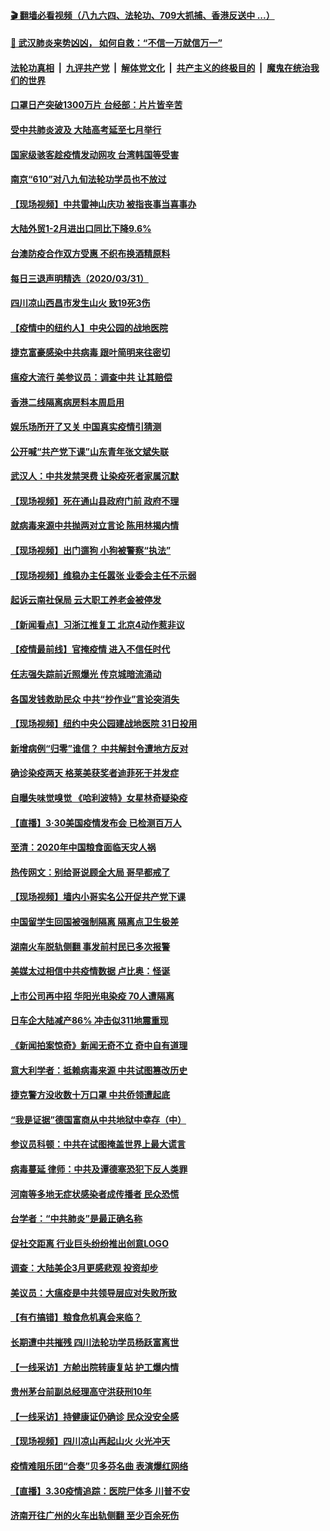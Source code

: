 #### [ 🎬  翻墙必看视频（八九六四、法轮功、709大抓捕、香港反送中 ...）](https://github.com/gfw-breaker/banned-news1/blob/master/pages/link4.md)

#### [ 💌  武汉肺炎来势凶凶， 如何自救：“不信一万就信万一”](https://github.com/begood0513/goodnews/blob/master/quit/letter.md)
####  [法轮功真相](../../../../basic/blob/master/README.md?t=03311530) &nbsp;|&nbsp; [九评共产党](../../../../9ping.md/blob/master/README.md?t=03311530) &nbsp;|&nbsp; [解体党文化](../../../../jtdwh.md/blob/master/README.md?t=03311530)  &nbsp;|&nbsp; [共产主义的终极目的](../../../../gczydzjmd.md/blob/master/README.md?t=03311530) &nbsp;|&nbsp; [魔鬼在统治我们的世界](../../../../mgztzwmdsj.md/blob/master/README.md?t=03311530) 

#### [口罩日产突破1300万片 台经部：片片皆辛苦](../pages/nsc413/n11990936.md?t=03311530) 

#### [受中共肺炎波及 大陆高考延至七月举行](../pages/nsc413/n11990595.md?t=03311530) 

#### [国家级骇客趁疫情发动网攻 台湾韩国等受害](../pages/nsc413/n11990414.md?t=03311530) 

#### [南京“610”对八九旬法轮功学员也不放过](../pages/nsc413/n11988971.md?t=03311530) 

#### [【现场视频】中共雷神山庆功 被指丧事当喜事办](../pages/nsc413/n11990410.md?t=03311530) 

#### [大陆外贸1-2月进出口同比下降9.6%](../pages/nsc413/n11990003.md?t=03311530) 

#### [台澳防疫合作双方受惠 不织布换酒精原料](../pages/nsc413/n11990288.md?t=03311530) 

#### [每日三退声明精选（2020/03/31）](../pages/nsc413/n11990542.md?t=03311530) 


#### [四川凉山西昌市发生山火 致19死3伤](../pages/nsc413/n11990386.md?t=03311530) 

#### [【疫情中的纽约人】中央公园的战地医院](../pages/nsc413/n11990160.md?t=03311530) 

#### [捷克富豪感染中共病毒 跟叶简明来往密切](../pages/nsc413/n11989480.md?t=03311530) 

#### [瘟疫大流行 美参议员：调查中共 让其赔偿](../pages/nsc413/n11989642.md?t=03311530) 

#### [香港二线隔离病房料本周启用](../pages/nsc413/n11990265.md?t=03311530) 

#### [娱乐场所开了又关 中国真实疫情引猜测](../pages/nsc413/n11989376.md?t=03311530) 

#### [公开喊“共产党下课”山东青年张文斌失联](../pages/nsc413/n11990026.md?t=03311530) 

#### [武汉人：中共发禁哭费 让染疫死者家属沉默](../pages/nsc413/n11989866.md?t=03311530) 

#### [【现场视频】死在通山县政府门前 政府不理](../pages/nsc413/n11989961.md?t=03311530) 

#### [就病毒来源中共抛两对立言论 陈用林揭内情](../pages/nsc413/n11989843.md?t=03311530) 

#### [【现场视频】出门遛狗 小狗被警察“执法”](../pages/nsc413/n11989962.md?t=03311530) 

#### [【现场视频】维稳办主任嚣张 业委会主任不示弱](../pages/nsc413/n11989916.md?t=03311530) 

#### [起诉云南社保局 云大职工养老金被停发](../pages/nsc413/n11989695.md?t=03311530) 

#### [【新闻看点】习浙江推复工 北京4动作惹非议](../pages/nsc413/n11988950.md?t=03311530) 

#### [【疫情最前线】官掩疫情 进入不信任时代](../pages/nsc413/n11989861.md?t=03311530) 

#### [任志强失踪前近照爆光 传京城暗流涌动](../pages/nsc413/n11989814.md?t=03311530) 

#### [各国发钱救助民众 中共“抄作业”言论突消失](../pages/nsc413/n11989599.md?t=03311530) 

#### [【现场视频】纽约中央公园建战地医院 31日投用](../pages/nsc413/n11989760.md?t=03311530) 

#### [新增病例“归零”谁信？ 中共解封令遭地方反对](../pages/nsc413/n11989720.md?t=03311530) 

#### [确诊染疫两天 格莱美获奖者迪菲死于并发症](../pages/nsc413/n11989488.md?t=03311530) 

#### [自曝失味觉嗅觉 《哈利波特》女星林奇疑染疫](../pages/nsc413/n11989161.md?t=03311530) 

#### [【直播】3·30美国疫情发布会 已检测百万人](../pages/nsc413/n11989391.md?t=03311530) 

#### [至清：2020年中国粮食面临天灾人祸](../pages/nsc413/n11989613.md?t=03311530) 

#### [热传网文：别给哥说顾全大局 哥早都戒了](../pages/nsc413/n11989569.md?t=03311530) 

#### [【现场视频】墙内小哥实名公开促共产党下课](../pages/nsc413/n11989484.md?t=03311530) 

#### [中国留学生回国被强制隔离 隔离点卫生极差](../pages/nsc413/n11989489.md?t=03311530) 

#### [湖南火车脱轨侧翻 事发前村民已多次报警](../pages/nsc413/n11989490.md?t=03311530) 

#### [美媒太过相信中共疫情数据 卢比奥：怪诞](../pages/nsc413/n11988821.md?t=03311530) 

#### [上市公司再中招 华阳光电染疫 70人遭隔离](../pages/nsc413/n11989188.md?t=03311530) 

#### [日车企大陆减产86% 冲击似311地震重现](../pages/nsc413/n11989260.md?t=03311530) 

#### [《新闻拍案惊奇》新闻无奇不立 奇中自有道理](../pages/nsc413/n11989310.md?t=03311530) 

#### [意大利学者：抵赖病毒来源 中共试图篡改历史](../pages/nsc413/n11988966.md?t=03311530) 

#### [捷克警方没收数十万口罩 中共侨领遭起底](../pages/nsc413/n11989098.md?t=03311530) 

#### [“我是证据”德国富商从中共地狱中幸存（中）](../pages/nsc413/n11985921.md?t=03311530) 

#### [参议员科顿：中共在试图掩盖世界上最大谎言](../pages/nsc413/n11989131.md?t=03311530) 

#### [病毒蔓延 律师：中共及谭德塞恐犯下反人类罪](../pages/nsc413/n11988555.md?t=03311530) 

#### [河南等多地无症状感染者成传播者 民众恐慌](../pages/nsc413/n11989077.md?t=03311530) 

#### [台学者：“中共肺炎”是最正确名称](../pages/nsc413/n11988512.md?t=03311530) 

#### [促社交距离 行业巨头纷纷推出创意LOGO](../pages/nsc413/n11988958.md?t=03311530) 

#### [调查：大陆美企3月更感悲观 投资却步](../pages/nsc413/n11988789.md?t=03311530) 

#### [美议员：大瘟疫是中共领导层应对失败所致](../pages/nsc413/n11987174.md?t=03311530) 

#### [【有冇搞错】粮食危机真会来临？](../pages/nsc413/n11989156.md?t=03311530) 

#### [长期遭中共摧残 四川法轮功学员杨跃富离世](../pages/nsc413/n11988132.md?t=03311530) 

#### [【一线采访】方舱出院转康复站 护工爆内情](../pages/nsc413/n11988632.md?t=03311530) 

#### [贵州茅台前副总经理高守洪获刑10年](../pages/nsc413/n11988342.md?t=03311530) 

#### [【一线采访】持健康证仍确诊 民众没安全感](../pages/nsc413/n11988425.md?t=03311530) 

#### [【现场视频】四川凉山再起山火 火光冲天](../pages/nsc413/n11988750.md?t=03311530) 

#### [疫情难阻乐团“合奏”贝多芬名曲 表演爆红网络](../pages/nsc413/n11988466.md?t=03311530) 

#### [【直播】3.30疫情追踪：医院尸体多 川普不安](../pages/nsc413/n11988381.md?t=03311530) 


#### [济南开往广州的火车出轨侧翻 至少百余死伤](../pages/nsc413/n11987553.md?t=03311530) 

